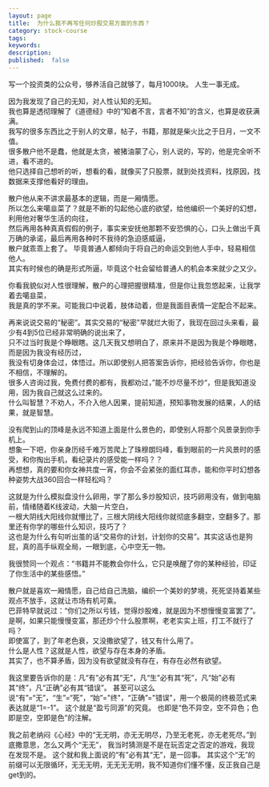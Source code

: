 ```yaml
---
layout: page
title:  为什么我不再写任何炒股交易方面的东西？
category: stock-course
tags:
keywords:
description:  
published:  false
---
```

写一个投资类的公众号，够养活自己就够了，每月1000块。
人生一事无成。


因为我发现了自己的无知，对人性认知的无知。  
我也算是透彻理解了《道德经》中的“知者不言，言者不知”的含义，也算是收获满满。  
我写的很多东西比之于别人的文章，帖子，书籍，那就是柴火比之于日月，一文不值。  
很多散户他不是蠢，他就是太贪，被猪油蒙了心，别人说的，写的，他是完全听不进，看不进的。  
他只选择自己想听的听，想看的看，就像买了只股票，就到处找资料，找原因，找数据来支撑他看好的理由。  

散户他从来不讲求最基本的逻辑，而是一厢情愿。  
所以怎么来噶韭菜了？就是不断的勾起他心底的欲望，给他编织一个美好的幻想，利用他对奢华生活的向往，  
然后再用各种真真假假的例子，事实来安抚他那颗不安恐惧的心，口头上做出千真万确的承诺，最后再用各种时不我待的急迫感威逼，  
散户就乖乖上套了。
毕竟普通人都倾向于将自己的命运交到他人手中，轻易相信他人。  
其实有时候也的确是形式所逼，毕竟这个社会留给普通人的机会本来就少之又少。  

你看我貌似对人性很理解，散户的心理把握很精准，但是你让我忽悠起来，让我学着去噶韭菜，  
我是真的学不来。可能我口中说着，肢体动着，但是我面目表情一定配合不起来。  


再来说说交易的“秘密”。其实交易的“秘密”早就烂大街了，我现在回过头来看，最少有4到5位已经非常明确的说出来了，  
只不过当时我是个睁眼瞎。这几天我又想明白了，原来并不是因为我是个睁眼瞎，而是因为我没有经历过，  
我没有切身体会过，体悟过。所以即使别人把答案告诉你，把经验告诉你，你也是不相信，不理解的。  
很多人咨询过我，免费付费的都有，我都劝过，”能不炒尽量不炒“，但是我知道没用，因为我自己就这么过来的。  
什么叫智慧？不劝人，不介入他人因果，提前知道，预知事物发展的结果，人的结果，就是智慧。  

没有爬到山的顶峰是永远不知道上面是什么景色的，即使别人将那个风景录到你手机上。  
想象一下吧，你亲身历经千难万苦爬上了珠穆朗玛峰，看到眼前的一片风景时的感受，和你掏出手机，看纪录片的感受能一样吗？？  
再想想，真的要和你女神共度一宵，你会不会紧张的面红耳赤，能和你平时幻想各种姿势大战360回合一样轻松吗？  

这就是为什么模拟盘没什么卵用，学了那么多炒股知识，技巧卵用没有，做到电脑前，情绪随着K线波动，大脑一片空白，  
一根大阴线大阳线你就懵比了，三根大阴线大阳线你就彻底多翻空，空翻多了。那里还有你学的哪些什么知识，技巧了？  
这也是为什么有句听出茧的话“交易你的计划，计划你的交易”。其实这话也是狗屁，真的高手纵观全局，一眼到底，心中空无一物。   

我很赞同一个观点：“书籍并不能教会你什么，它只是唤醒了你的某种经验，印证了你生活中的某些感悟。”  

散户就是喜欢一厢情愿，自己给自己洗脑，编织一个美妙的梦境，死死坚持着某些观点不放手，这就让市场有机可乘。  
巴菲特早就说过：“你们之所以亏钱，觉得炒股难，就是因为不想慢慢变富罢了”。  
是啊，如果只能慢慢变富，那还炒个什么股票啊，老老实实上班，打工不就行了吗？  
即使富了，到了年老色衰，又没撒欲望了，钱又有什么用了。   
什么是人性？这就是人性，欲望与存在本身的矛盾。  
其实了，也不算矛盾，因为没有欲望就没有存在，有存在必然有欲望。  



我这里要告诉你的是：凡“有”必有其“无”，凡“生”必有其“死”，凡“始”必有其“终”，凡“正确”必有其“错误”。
甚至可以这么说“有”=“无”，“生”=“死”，“始”="终"，“正确”="错误"，用一个极简的终极范式来表达就是“1=-1”。
这个就是“盈亏同源”的究竟。
也即是“色不异空，空不异色；色即是空，空即是色”的注解。

我之前老纳闷《心经》中的“无无明，亦无无明尽，乃至无老死，亦无老死尽。”到底撒意思，怎么又两个“无无”，
我当时猜测是不是在玩否定之否定的游戏，我现在发现不是。
这个就和我上面说的“有”必有其“无”，是一回事。
其实这个“无”的前缀可以无限循环，无无无明，无无无无明，我不知道你们懂不懂，反正我自己是get到的。












